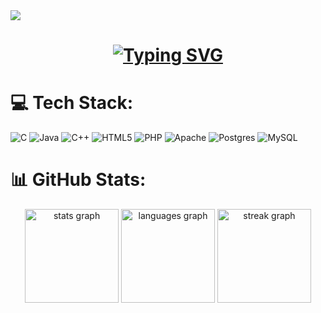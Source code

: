 <img right="center" src="https://visitor-badge.laobi.icu/badge?page_id=anjaleena-sarah.anjaleena-sarah" />

<div align="center"> 
<h1 align="center">
   <a href="https://git.io/typing-svg"><img src="https://readme-typing-svg.herokuapp.com?font=Fira+Code&weight=700&size=30&duration=5001&pause=1000&color=F71F9C&random=false&width=435&lines=Hi+There%F0%9F%91%8B;I'm+ANJALEENA+SARAH+K+R" alt="Typing SVG" /></a>
</h1>
</div>

# 💻 Tech Stack:
![C](https://img.shields.io/badge/c-%2300599C.svg?style=for-the-badge&logo=c&logoColor=white) ![Java](https://img.shields.io/badge/java-%23ED8B00.svg?style=for-the-badge&logo=openjdk&logoColor=white) ![C++](https://img.shields.io/badge/c++-%2300599C.svg?style=for-the-badge&logo=c%2B%2B&logoColor=white) ![HTML5](https://img.shields.io/badge/html5-%23E34F26.svg?style=for-the-badge&logo=html5&logoColor=white) ![PHP](https://img.shields.io/badge/php-%23777BB4.svg?style=for-the-badge&logo=php&logoColor=white) ![Apache](https://img.shields.io/badge/apache-%23D42029.svg?style=for-the-badge&logo=apache&logoColor=white) ![Postgres](https://img.shields.io/badge/postgres-%23316192.svg?style=for-the-badge&logo=postgresql&logoColor=white) ![MySQL](https://img.shields.io/badge/mysql-%2300000f.svg?style=for-the-badge&logo=mysql&logoColor=white)
# 📊 GitHub Stats:
<div align=center>
    <div align="center">
  <img src="https://github-readme-stats.vercel.app/api?username=anjaleena-sarah&hide_title=false&hide_rank=false&show_icons=true&include_all_commits=true&count_private=true&disable_animations=false&theme=dracula&locale=en&hide_border=false" height="150" alt="stats graph"/>
  <img src="https://github-readme-stats.vercel.app/api/top-langs?username=albz007&locale=en&hide_title=false&layout=compact&card_width=320&langs_count=5&theme=dracula&hide_border=false" height="150" alt="languages graph"  />
        <img src="https://streak-stats.demolab.com?user=anjaleena-sarah&locale=en&mode=daily&theme=dracula&hide_border=false&border_radius=5&order=3" height="150" alt="streak graph"  />
</div>
<!-- Proudly created with GPRM ( https://gprm.itsvg.in ) -->
